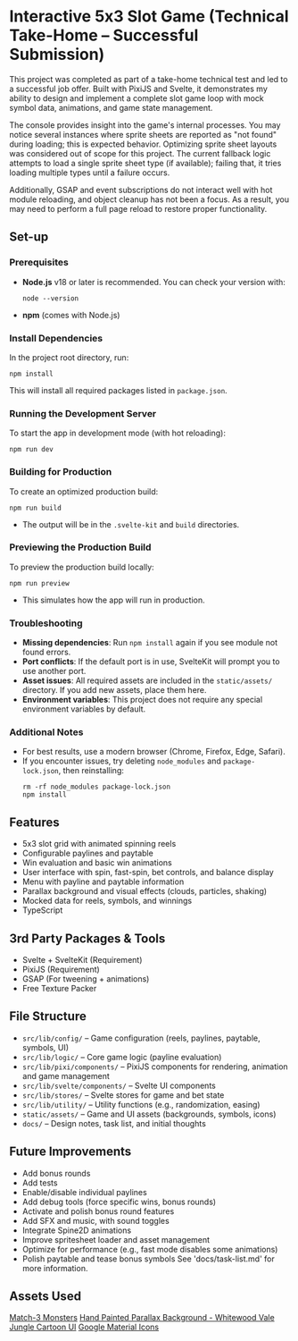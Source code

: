 # Interactive 5x3 Slot Game (Technical Take-Home – Successful Submission)

This project was completed as part of a take-home technical test and led to a successful job offer. Built with PixiJS and Svelte, it demonstrates my ability to design and implement a complete slot game loop with mock symbol data, animations, and game state management.

The console provides insight into the game's internal processes. You may notice several instances where sprite sheets are reported as "not found" during loading; this is expected behavior. Optimizing sprite sheet layouts was considered out of scope for this project. The current fallback logic attempts to load a single sprite sheet type (if available); failing that, it tries loading multiple types until a failure occurs.

Additionally, GSAP and event subscriptions do not interact well with hot module reloading, and object cleanup has not been a focus. As a result, you may need to perform a full page reload to restore proper functionality.

## Set-up
### Prerequisites
- **Node.js** v18 or later is recommended. You can check your version with:
  ```
  node --version
  ```
- **npm** (comes with Node.js)

### Install Dependencies
In the project root directory, run:
```
npm install
```
This will install all required packages listed in `package.json`.

### Running the Development Server
To start the app in development mode (with hot reloading):
```
npm run dev
```

### Building for Production
To create an optimized production build:
```
npm run build
```
- The output will be in the `.svelte-kit` and `build` directories.

### Previewing the Production Build
To preview the production build locally:
```
npm run preview
```
- This simulates how the app will run in production.

### Troubleshooting
- **Missing dependencies**: Run `npm install` again if you see module not found errors.
- **Port conflicts**: If the default port is in use, SvelteKit will prompt you to use another port.
- **Asset issues**: All required assets are included in the `static/assets/` directory. If you add new assets, place them here.
- **Environment variables**: This project does not require any special environment variables by default.

### Additional Notes
- For best results, use a modern browser (Chrome, Firefox, Edge, Safari).
- If you encounter issues, try deleting `node_modules` and `package-lock.json`, then reinstalling:
  ```
  rm -rf node_modules package-lock.json
  npm install
  ```

## Features
- 5x3 slot grid with animated spinning reels
- Configurable paylines and paytable
- Win evaluation and basic win animations
- User interface with spin, fast-spin, bet controls, and balance display
- Menu with payline and paytable information
- Parallax background and visual effects (clouds, particles, shaking)
- Mocked data for reels, symbols, and winnings
- TypeScript

## 3rd Party Packages & Tools
- Svelte + SvelteKit (Requirement)
- PixiJS (Requirement)
- GSAP (For tweening + animations)
- Free Texture Packer

## File Structure
- `src/lib/config/` – Game configuration (reels, paylines, paytable, symbols, UI)
- `src/lib/logic/` – Core game logic (payline evaluation)
- `src/lib/pixi/components/` – PixiJS components for rendering, animation and game management
- `src/lib/svelte/components/` – Svelte UI components
- `src/lib/stores/` – Svelte stores for game and bet state
- `src/lib/utility/` – Utility functions (e.g., randomization, easing)
- `static/assets/` – Game and UI assets (backgrounds, symbols, icons)
- `docs/` – Design notes, task list, and initial thoughts

## Future Improvements
- Add bonus rounds
- Add tests
- Enable/disable individual paylines
- Add debug tools (force specific wins, bonus rounds)
- Activate and polish bonus round features
- Add SFX and music, with sound toggles
- Integrate Spine2D animations
- Improve spritesheet loader and asset management
- Optimize for performance (e.g., fast mode disables some animations)
- Polish paytable and tease bonus symbols
See 'docs/task-list.md' for more information.

## Assets Used
[Match-3 Monsters](https://free-game-assets.itch.io/free-monsters-game-assets)
[Hand Painted Parallax Background - Whitewood Vale](https://frostwindz.itch.io/hand-painted-parallax-background-whitewood-vale)
[Jungle Cartoon UI](https://free-game-assets.itch.io/free-jungle-cartoon-gui)
[Google Material Icons](https://fonts.google.com/icons)
